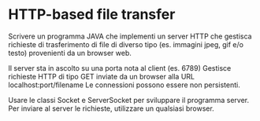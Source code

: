 # HTTP-based file transfer
Scrivere un programma JAVA che implementi un server HTTP che gestisca richieste di trasferimento di file di diverso tipo (es. immagini jpeg, gif e/o testo) provenienti da un browser web.

Il server sta in ascolto su una porta nota al client (es. 6789)
Gestisce richieste HTTP di tipo GET inviate da un browser alla URL localhost:port/filename
Le connessioni possono essere non persistenti.

Usare le classi Socket e ServerSocket per sviluppare il programma server.
Per inviare al server le richieste, utilizzare un qualsiasi browser.
